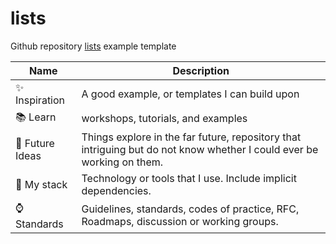 # lists

Github repository [lists](https://docs.github.com/en/get-started/exploring-projects-on-github/saving-repositories-with-stars#organizing-starred-repositories-with-lists) example template

| Name | Description |
| -- | -- |
| ✨ Inspiration | A good example, or templates I can build upon |
| 📚 Learn | workshops, tutorials, and examples |
| 🔮 Future Ideas | Things explore in the far future, repository that intriguing but do not know whether I could ever be working on them.|
| 🚀 My stack | Technology or tools that I use. Include implicit dependencies. |
| ⌚ Standards | Guidelines, standards, codes of practice, RFC, Roadmaps, discussion or working groups. |
